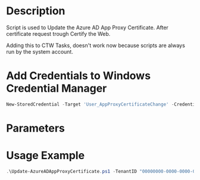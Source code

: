 # Description
Script is used to Update the Azure AD App Proxy Certificate. After certificate request trough Certify the Web.

Adding this to CTW Tasks, doesn't work now because scripts are always run by the system account.

# Add Credentials to Windows Credential Manager
```powershell
New-StoredCredential -Target 'User_AppProxyCertificateChange' -Credentials $(Get-Credential)
```

# Parameters

# Usage Example
```powershell
.\Update-AzureADAppProxyCertificate.ps1 -TenantID "00000000-0000-0000-0000-000000000000" -AppRegistrationObjectID "10000000-1000-1000-1000-100000000000" -PFXFilePath "C:\Temp\certificate.pfx"
```